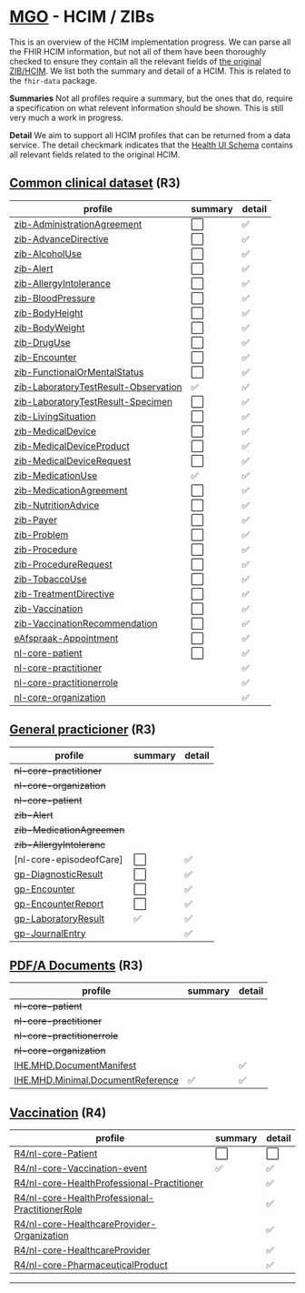 # [MGO] - HCIM / ZIBs

This is an overview of the HCIM implementation progress. We can parse all the FHIR HCIM information, but not all of them have been thoroughly checked to ensure they contain all the relevant fields of [the original ZIB/HCIM][zib].
We list both the summary and detail of a HCIM. This is related to the `fhir-data` package.

**Summaries**
Not all profiles require a summary, but the ones that do, require a specification on what relevent information should be shown. This is still very much a work in progress.

**Detail**
We aim to support all HCIM profiles that can be returned from a data service. The detail checkmark indicates that the [Health UI Schema][HUIS] contains all relevant fields related to the original HCIM.

## [Common clinical dataset](bgz) (R3)

| profile                                | summary              | detail             |
| -------------------------------------- | -------------------- | ------------------ |
| [zib-AdministrationAgreement]          | :white_large_square: | :white_check_mark: |
| [zib-AdvanceDirective]                 | :white_large_square: | :white_check_mark: |
| [zib-AlcoholUse]                       | :white_large_square: | :white_check_mark: |
| [zib-Alert]                            | :white_large_square: | :white_check_mark: |
| [zib-AllergyIntolerance]               | :white_large_square: | :white_check_mark: |
| [zib-BloodPressure]                    | :white_large_square: | :white_check_mark: |
| [zib-BodyHeight]                       | :white_large_square: | :white_check_mark: |
| [zib-BodyWeight]                       | :white_large_square: | :white_check_mark: |
| [zib-DrugUse]                          | :white_large_square: | :white_check_mark: |
| [zib-Encounter]                        | :white_large_square: | :white_check_mark: |
| [zib-FunctionalOrMentalStatus]         | :white_large_square: | :white_check_mark: |
| [zib-LaboratoryTestResult-Observation] | :white_check_mark:   | :white_check_mark: |
| [zib-LaboratoryTestResult-Specimen]    | :white_large_square: | :white_check_mark: |
| [zib-LivingSituation]                  | :white_large_square: | :white_check_mark: |
| [zib-MedicalDevice]                    | :white_large_square: | :white_check_mark: |
| [zib-MedicalDeviceProduct]             | :white_large_square: | :white_check_mark: |
| [zib-MedicalDeviceRequest]             | :white_large_square: | :white_check_mark: |
| [zib-MedicationUse]                    | :white_check_mark:   | :white_check_mark: |
| [zib-MedicationAgreement]              | :white_large_square: | :white_check_mark: |
| [zib-NutritionAdvice]                  | :white_large_square: | :white_check_mark: |
| [zib-Payer]                            | :white_large_square: | :white_check_mark: |
| [zib-Problem]                          | :white_large_square: | :white_check_mark: |
| [zib-Procedure]                        | :white_large_square: | :white_check_mark: |
| [zib-ProcedureRequest]                 | :white_large_square: | :white_check_mark: |
| [zib-TobaccoUse]                       | :white_large_square: | :white_check_mark: |
| [zib-TreatmentDirective]               | :white_large_square: | :white_check_mark: |
| [zib-Vaccination]                      | :white_large_square: | :white_check_mark: |
| [zib-VaccinationRecommendation]        | :white_large_square: | :white_check_mark: |
| [eAfspraak-Appointment]                | :white_large_square: | :white_check_mark: |
| [nl-core-patient]                      | :white_large_square: | :white_check_mark: |
| [nl-core-practitioner]                 |                      | :white_check_mark: |
| [nl-core-practitionerrole]             |                      | :white_check_mark: |
| [nl-core-organization]                 |                      | :white_check_mark: |

## [General practicioner](gp) (R3)

| profile                    | summary              | detail             |
| -------------------------- | -------------------- | ------------------ |
| ~~nl-core-practitioner~~   |                      |                    |
| ~~nl-core-organization~~   |                      |                    |
| ~~nl-core-patient~~        |                      |                    |
| ~~zib-Alert~~              |                      |                    |
| ~~zib-MedicationAgreemen~~ |                      |                    |
| ~~zib-AllergyIntoleranc~~  |                      |                    |
| [nl-core-episodeofCare]    | :white_large_square: | :white_check_mark: |
| [gp-DiagnosticResult]      | :white_large_square: | :white_check_mark: |
| [gp-Encounter]             | :white_large_square: | :white_check_mark: |
| [gp-EncounterReport]       | :white_large_square: | :white_check_mark: |
| [gp-LaboratoryResult]      | :white_check_mark:   | :white_check_mark: |
| [gp-JournalEntry]          |                      | :white_check_mark: |

## [PDF/A Documents](doc) (R3)

| profile                             | summary            | detail             |
| ----------------------------------- | ------------------ | ------------------ |
| ~~nl-core-patient~~                 |                    |                    |
| ~~nl-core-practitioner~~            |                    |                    |
| ~~nl-core-practitionerrole~~        |                    |                    |
| ~~nl-core-organization~~            |                    |                    |
| [IHE.MHD.DocumentManifest]          |                    | :white_check_mark: |
| [IHE.MHD.Minimal.DocumentReference] | :white_check_mark: | :white_check_mark: |

## [Vaccination](vac) (R4)

| profile                                          | summary              | detail               |
| ------------------------------------------------ | -------------------- | -------------------- |
| [R4/nl-core-Patient]                             | :white_large_square: | :white_large_square: |
| [R4/nl-core-Vaccination-event]                   | :white_check_mark:   | :white_check_mark:   |
| [R4/nl-core-HealthProfessional-Practitioner]     |                      | :white_check_mark:   |
| [R4/nl-core-HealthProfessional-PractitionerRole] |                      | :white_check_mark:   |
| [R4/nl-core-HealthcareProvider-Organization]     |                      | :white_check_mark:   |
| [R4/nl-core-HealthcareProvider]                  |                      | :white_check_mark:   |
| [R4/nl-core-PharmaceuticalProduct]               |                      | :white_check_mark:   |

<hr/>

[MGO]: ../README.md
[HUIS]: ./glossary.md#health-ui-schema

<!-- Data services -->

[gp]: https://informatiestandaarden.nictiz.nl/wiki/MedMij:V2020.01/FHIR_GP_Data
[bgz]: https://informatiestandaarden.nictiz.nl/wiki/MedMij:V2020.01/FHIR_BGZ_2017
[doc]: https://informatiestandaarden.nictiz.nl/wiki/MedMij:V2020.01/FHIR_PDFA
[vac]: https://informatiestandaarden.nictiz.nl/wiki/MedMij:V6/FHIR_Vaccination-Immunization

<!-- Bgz -->

[zib-Payer]: ../packages/fhir-data/src/r3/resources/zibPayer/zibPayer.ts
[zib-TreatmentDirective]: ../packages/fhir-data/src/r3/resources/zibTreatmentDirective/zibTreatmentDirective.ts
[zib-AdvanceDirective ]: ../packages/fhir-data/src/r3/resources/zibAdvanceDirective/zibAdvanceDirective.ts
[zib-FunctionalOrMentalStatus]: ../packages/fhir-data/src/r3/resources/zibFunctionalOrMentalStatus/zibFunctionalOrMentalStatus.ts
[zib-Problem]: ../packages/fhir-data/src/r3/resources/zibProblem/zibProblem.ts
[zib-LivingSituation]: ../packages/fhir-data/src/r3/resources/zibLivingSituation/zibLivingSituation.ts
[zib-DrugUse]: ../packages/fhir-data/src/r3/resources/zibDrugUse/zibDrugUse.ts
[zib-AlcoholUse]: ../packages/fhir-data/src/r3/resources/zibAlcoholUse/zibAlcoholUse.ts
[zib-TobaccoUse]: ../packages/fhir-data/src/r3/resources/zibTobaccoUse/zibTobaccoUse.ts
[zib-NutritionAdvice]: ../packages/fhir-data/src/r3/resources/zibNutritionAdvice/zibNutritionAdvice.ts
[zib-Alert]: ../packages/fhir-data/src/r3/resources/zibAlert/zibAlert.ts
[zib-AllergyIntolerance]: ../packages/fhir-data/src/r3/resources/zibAllergyIntolerance/zibAllergyIntolerance.ts
[zib-MedicationUse]: ../packages/fhir-data/src/r3/resources/zibMedicationUse/zibMedicationUse.ts
[zib-MedicationAgreement]: ../packages/fhir-data/src/r3/resources/zibMedicationAgreement/zibMedicationAgreement.ts
[zib-AdministrationAgreement]: ../packages/fhir-data/src/r3/resources/zibAdministrationAgreement/zibAdministrationAgreement.ts
[zib-MedicalDeviceProduct]: ../packages/fhir-data/src/r3/resources/zibMedicalDeviceProduct/zibMedicalDeviceProduct.ts
[zib-MedicalDevice]: ../packages/fhir-data/src/r3/resources/zibMedicalDevice/zibMedicalDevice.ts
[zib-Vaccination]: ../packages/fhir-data/src/r3/resources/zibVaccination/zibVaccination.ts
[zib-BloodPressure]: ../packages/fhir-data/src/r3/resources/zibBloodPressure/zibBloodPressure.ts
[zib-BodyWeight]: ../packages/fhir-data/src/r3/resources/zibBodyWeight/zibBodyWeight.ts
[zib-BodyHeight]: ../packages/fhir-data/src/r3/resources/zibBodyHeight/zibBodyHeight.ts
[zib-LaboratoryTestResult-Observation]: ../packages/fhir-data/src/r3/resources/zibLaboratoryTestResultObservation/zibLaboratoryTestResultObservation.ts
[zib-LaboratoryTestResult-Specimen]: ../packages/fhir-data/src/r3/resources/zibLaboratoryTestResultSpecimen/zibLaboratoryTestResultSpecimen.ts
[zib-Procedure]: ../packages/fhir-data/src/r3/resources/zibProcedure/zibProcedure.ts
[zib-Encounter]: ../packages/fhir-data/src/r3/resources/zibEncounter/zibEncounter.ts
[zib-ProcedureRequest]: ../packages/fhir-data/src/r3/resources/zibProcedureRequest/zibProcedureRequest.ts
[zib-VaccinationRecommendation]: ../packages/fhir-data/src/r3/resources/zibVaccinationRecommendation/zibVaccinationRecommendation.ts
[zib-MedicalDeviceRequest]: ../packages/fhir-data/src/r3/resources/zibMedicalDeviceRequest/zibMedicalDeviceRequest.ts
[eAfspraak-Appointment ]: ../packages/fhir-data/src/r3/resources/eAfspraakAppointment/eAfspraakAppointment.ts
[nl-core-patient]: ../packages/fhir-data/src/r3/resources/nlCorePatient/nlCorePatient.ts
[nl-core-practitioner]: ../packages/fhir-data/src/r3/resources/nlCorePractitioner/nlCorePractitioner.ts
[nl-core-practitionerrole ]: ../packages/fhir-data/src/r3/resources/nlCorePractitionerrole/nlCorePractitionerrole.ts
[nl-core-organization]: ../packages/fhir-data/src/r3/resources/nlCoreOrganization/nlCoreOrganization.ts

<!-- Gp -->

[gp-DiagnosticResult]: ../packages/fhir-data/src/r3/resources/gpDiagnosticResult/gpDiagnosticResult.ts
[gp-LaboratoryResult]: ../packages/fhir-data/src/r3/resources/gpLaboratoryResult/gpLaboratoryResult.ts
[gp-EncounterReport]: ../packages/fhir-data/src/r3/resources/gpEncounterReport/gpEncounterReport.ts
[gp-JournalEntry]: ../packages/fhir-data/src/r3/resources/gpJournalEntry/gpJournalEntry.ts
[gp-Encounter]: ../packages/fhir-data/src/r3/resources/gpEncounter/gpEncounter.ts

<!-- Doc -->

[IHE.MHD.DocumentManifest]: ../packages/fhir-data/src/r3/resources/iheMhdDocumentManifest/iheMhdDocumentManifest.ts
[IHE.MHD.Minimal.DocumentReference]: ../packages/fhir-data/src/r3/resources/iheMhdMinimalDocumentReference/iheMhdMinimalDocumentReference.ts

<!-- Vac -->

[R4/nl-core-Patient]: ../packages/fhir-data/src/r4/resources/nlCorePatient/nlCorePatient.ts
[R4/nl-core-Vaccination-event]: ../packages/fhir-data/src/r4/resources/nlCoreVaccinationEvent/nlCoreVaccinationEvent.ts
[R4/nl-core-HealthProfessional-Practitioner]: ../packages/fhir-data/src/r4/resources/nlCoreHealthProfessionalPractitioner/nlCoreHealthProfessionalPractitioner.ts
[R4/nl-core-HealthProfessional-PractitionerRole]: ../packages/fhir-data/src/r4/resources/nlCoreHealthProfessionalPractitionerRole/nlCoreHealthProfessionalPractitionerRole.ts
[R4/nl-core-HealthcareProvider-Organization]: ../packages/fhir-data/src/r4/resources/nlCoreHealthcareProviderOrganization/nlCoreHealthcareProviderOrganization.ts
[R4/nl-core-HealthcareProvider]: ../packages/fhir-data/src/r4/resources/nlCoreHealthcareProvider/nlCoreHealthcareProvider.ts
[R4/nl-core-PharmaceuticalProduct]: ../packages/fhir-data/src/r4/resources/nlCorePharmaceuticalProduct/nlCorePharmaceuticalProduct.ts

<!---->

[zib]: https://zibs.nl/wiki/ZIB_Hoofdpagina
